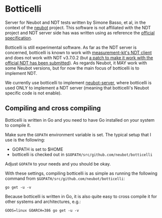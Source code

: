 # Botticelli

Server for Neubot and NDT tests written by Simone Basso, et al, in
the context of the [neubot](https://github.com/neubot) project.
This software is not affiliated with the NDT project and NDT server
side has was written using as reference the [official
specification](https://github.com/ndt-project/ndt/wiki/NDTProtocol).

Botticelli is still experimental software. As far as the NDT server
is concerned, botticelli is known to work with [measurement-kit's
NDT client](https://github.com/measurement-kit/measurement-kit) and
does not work with NDT v3.7.0.2 (but [a patch to make it work with
the official NDT has been
submitted](https://github.com/ndt-project/ndt/pull/216)). As regards
Neubot, it MAY work with some Neubot versions, but for now the main
focus of botticelli is to implement NDT.

We currently use botticelli to implement
[neubot-server](https://github.com/neubot/neubot-server), where
botticelli is used ONLY to implement a NDT server (meaning
that botticelli's Neubot specific code is not enable).

## Compiling and cross compiling

Botticelli is written in Go and you need to have Go installed on
your system to compile it.

Make sure the `GOPATH` environment variable is set. The typical setup
that I use is the following:

- GOPATH is set to $HOME
- botticelli is checked out in `$GOPATH/src/github.com/neubot/botticelli`

Adjust `GOPATH` to your needs and you should be okay.

With these settings, compiling botticelli is as simple as running the
following command from `$GOPATH/src/github.com/neubot/botticelli`:

    go get -u -v

Because botticelli is written in Go, it is also quite easy to cross
compile it for other systems and architectures, e.g.:

    GOOS=linux GOARCH=386 go get -u -v
